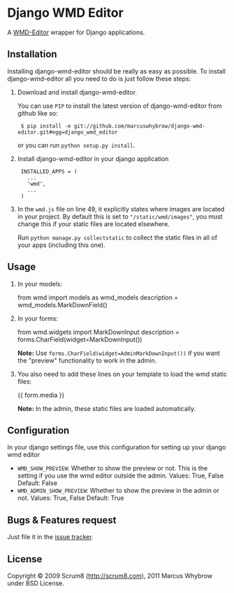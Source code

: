 Django WMD Editor
=================


A [WMD-Editor][1] wrapper for Django applications.


Installation
------------

Installing django-wmd-editor should be really as easy as possible. To install
django-wmd-editor all you need to do is just follow these steps:

1. Download and install django-wmd-editor.
    
    You can use `PIP` to install the latest version of django-wmd-editor from github like so:
    
        $ pip install -e git://github.com/marcuswhybrow/django-wmd-editor.git#egg=django_wmd_editor
    
    or you can run `python setup.py install`.

3. Install django-wmd-editor in your django application

        INSTALLED_APPS = (
          ...
          'wmd',
          ...
        )

4. In the `wmd.js` file on line 49, it explicitly states where images are located in your project. By default this is set to `"/static/wmd/images"`, you must change this if your static files are located elsewhere.

    Run `python manage.py collectstatic` to collect the static files in all of your apps (including this one).


Usage
-----

1. In your models:

    from wmd import models as wmd_models
    description = wmd_models.MarkDownField()

2. In your forms:

    from wmd.widgets import MarkDownInput
    description = forms.CharField(widget=MarkDownInput())

	__Note:__ Use `forms.CharField(widget=AdminMarkDownInput())` if you want the "preview" functionality to work in the admin.

3. You also need to add these lines on your template to load the wmd static files:

    <head>
    	{{ form.media }}
    </head>

	__Note:__ In the admin, these static files are loaded automatically.

Configuration
-------------

In your django settings file, use this configuration for setting up your django wmd editor

- `WMD_SHOW_PREVIEW`: Whether to show the preview or not. This is the setting if you use the wmd editor outside the admin.
   Values: True, False
   Default: False
- `WMD_ADMIN_SHOW_PREVIEW`: Whether to show the preview in the admin or not.
   Values: True, False
   Default: True


Bugs & Features request
-----------------------

Just file it in the [issue tracker][3].


License
-------
Copyright &copy; 2009 Scrum8 (<http://scrum8.com>), 2011 Marcus Whybrow under BSD License.


  [1]: http://wmd-editor.com
  [2]: http://github.com/jpartogi/django-wmd-editor/downloads
  [3]: http://github.com/jpartogi/django-wmd-editor/issues

